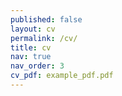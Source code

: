 ```yaml
---
published: false
layout: cv
permalink: /cv/
title: cv
nav: true
nav_order: 3
cv_pdf: example_pdf.pdf
---
```

